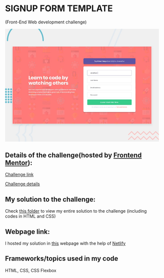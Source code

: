 # SIGNUP FORM TEMPLATE 
(Front-End Web development challenge)

![Design preview for the Intro component with sign up form coding challenge](challenge_details/design/desktop-preview.jpg)
## Details of the challenge(hosted by [Frontend Mentor](https://www.frontendmentor.io/)):

[Challenge link](https://www.frontendmentor.io/challenges/intro-component-with-signup-form-5cf91bd49edda32581d28fd1) 

[Challenge details](challenge_details)

## My solution to the challenge:
Check [this folder](my_solution) to view my entire solution to the challenge (including codes in HTML and CSS)

## Webpage link:
I hosted my solution in [this](https://nohansignupform.netlify.app/)  webpage with the help of [Netlify](netlify.com)


## Frameworks/topics used in my code
HTML, CSS, CSS Flexbox 

